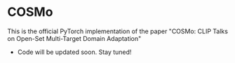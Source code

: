 # COSMo
This is the official PyTorch implementation of the paper "COSMo: CLIP Talks on Open-Set Multi-Target Domain Adaptation"

- Code will be updated soon. Stay tuned!
